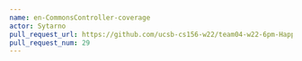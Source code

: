 ```yaml
---
name: en-CommonsController-coverage
actor: Sytarno
pull_request_url: https://github.com/ucsb-cs156-w22/team04-w22-6pm-HappyCows/pull/29
pull_request_num: 29
---
```

